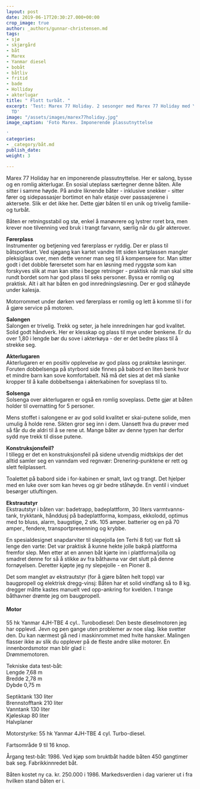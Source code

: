 ```yaml
---
layout: post
date: 2019-06-17T20:30:27.000+00:00
crop_image: true
author: _authors/gunnar-christensen.md
tags:
- sjø
- skjærgård
- båt
- Marex
- Yanmar diesel
- bobåt
- båtliv
- fritid
- bade
- Holliday
- akterlugar
title: " Flott turbåt. "
excerpt: 'Test: Marex 77 Holiday. 2 sesonger med Marex 77 Holiday med Yanmar 55 hk
  TD'
image: "/assets/images/marex77holiday.jpg"
image_caption: 'Foto Marex. Imponerende plassutnyttelse

'
categories:
- _category/båt.md
publish_date: 
weight: 3

---
```

Marex 77 Holiday har en imponerende plassutnyttelse. Her er salong, bysse og en romlig akterlugar. En sosial uteplass særtegner denne båten. Alle sitter i samme høyde. På andre liknende båter - inklusive snekker - sitter fører og sidepassasjer bortimot en halv etasje over passasjerene i aktersete. Slik er det ikke her. Dette gjør båten til en unik og trivelig familie- og turbåt.

Båten er retningsstabil og stø, enkel å manøvrere og lystrer roret bra, men krever noe tilvenning ved bruk i trangt farvann, særlig når du går akterover.

**Førerplass**  
Instrumenter og betjening ved førerplass er ryddig. Der er plass til båtsportkart. Ved sjøgang kan kartet vandre litt siden kartplassen mangler pleksiglass over, men dette venner man seg til å kompensere for. Man sitter godt i det dobble førersetet som har en løsning med ryggstø som kan forskyves slik at man kan sitte i begge retninger - praktisk når man skal sitte rundt bordet som har god plass til seks personer. Byssa er romlig og praktisk. Alt i alt har båten en god innredningsløsning. Der er god ståhøyde under kalesja.

Motorrommet under dørken ved førerplass er romlig og lett å komme til i for å gjøre service på motoren.

**Salongen**  
Salongen er trivelig. Trekk og seter, ja hele innredningen har god kvalitet. Solid godt håndverk. Her er klesskap og plass til mye under benkene. Er du over 1,80 i lengde bør du sove i akterkøya - der er det bedre plass til å strekke seg.

**Akterlugaren**  
Akterlugaren er en positiv opplevelse av god plass og praktske løsninger. Foruten dobbelsenga på styrbord side finnes på babord en liten benk hvor et mindre barn kan sove komfortabelt. Nå må det sies at det må slanke kropper til å kalle dobbeltsenga i akterkabinen for soveplass til to.

**Solsenga**  
Solsenga over akterlugaren er også en romlig soveplass. Dette gjør at båten holder til overnatting for 5 personer.

Mens stoffet i salongene er av god solid kvalitet er skai-putene solide, men umulig å holde rene. Sikten gror seg inn i dem. Uansett hva du prøver med så får du de aldri til å se rene ut. Mange båter av denne typen har derfor sydd nye trekk til disse putene.

**Konstruksjonsfeil?**  
I tillegg er det en konstruksjonsfeil på sidene utvendig midtskips der det alltid samler seg en vanndam ved regnvær: Drenering-punktene er rett og slett feilplassert.

Toalettet på babord side i for-kabinen er smalt, lavt og trangt. Det hjelper med en luke over som kan heves og gir bedre ståhøyde. En ventil i vinduet besørger utluftingen.

**Ekstrautstyr**  
Ekstrautstyr i båten var: badetrapp, badeplattform, 30 liters varmtvanns-tank, trykktank, hånddusj på badeplattforma, kompass, ekkolodd, optimus med to bluss, alarm, baugstige, 2 stk. 105 amper. batterier og en på 70 amper., fendere, transportpresenning og krybbe.

En spesialdesignet snapdarviter til slepejolla (en Terhi 8 fot) var flott så lenge den varte: Det var praktisk å kunne hekte jolle bakpå plattforma fremfor slep. Men etter at en annen båt kjørte inn i plattforma/jolla og smadret denne for så å stikke av fra båthavna var det slutt på denne fornøyelsen. Deretter kjøpte jeg ny slepejolle - en Pioner 8.

Det som manglet av ekstrautstyr (for å gjøre båten helt topp) var baugpropell og elektrisk dregg-vinsj: Båten har et solid vindfang så to 8 kg. dregger måtte kastes manuelt ved opp-ankring for kvelden. I trange båthavner drømte jeg om baugpropell.

#### Motor

55 hk Yanmar 4JH-TBE 4 cyl.. Turobodiesel: Den beste dieselmotoren jeg har opplevd. Jevn og pen gange uten problemer av noe slag. Ikke svetter den. Du kan nærmest gå ned i maskinrommet med hvite hansker. Malingen flasser ikke av slik du opplever på de fleste andre slike motorer. En innenbordsmotor man blir glad i:  
Drømmemotoren.

Tekniske data test-båt:  
Lengde 7,68 m  
Bredde 2,78 m  
Dybde 0,75 m

Septiktank 130 liter  
Brennstofftank 210 liter  
Vanntank 130 liter  
Kjøleskap 80 liter  
Halvplaner

Motorstyrke: 55 hk Yanmar 4JH-TBE 4 cyl. Turbo-diesel.

Fartsområde 9 til 16 knop.

Årgang test-båt: 1986. Ved kjøp som bruktbåt hadde båten 450 gangtimer bak seg. Fabrikkinnredet båt.

Båten kostet ny ca. kr. 250.000 i 1986. Markedsverdien i dag varierer ut i fra hvilken stand båten er i.